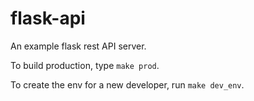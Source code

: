 # flask-api
An example flask rest API server.




To build production, type `make prod`.

To create the env for a new developer, run `make dev_env`.

